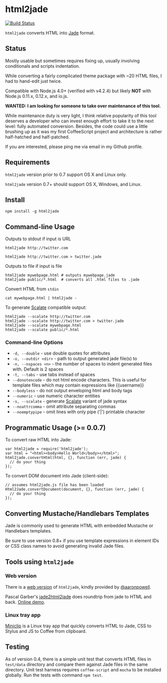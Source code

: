# html2jade #
[![Build Status](https://travis-ci.org/donpark/html2jade.png?branch=master)](https://travis-ci.org/donpark/html2jade)

`html2jade` converts HTML into [Jade](https://github.com/visionmedia/jade) format.

## Status ##

Mostly usable but sometimes requires fixing up, usually involving conditionals and scripts indentation.

While converting a fairly complicated theme package with ~20 HTML files, I had to hand-edit just twice.

Compatible with Node.js 4.0+ (verified with v4.2.4) but likely **NOT** with Node.js 0.11.x, 0.12.x, and io.js.

**WANTED: I am looking for someone to take over maintenance of this tool.**

While maintenance duty is very light, I think relative popularity of this tool deserves a developer who can
invest enough effort to take it to the next level: fully automated conversion. Besides, the code could use
a little brushing up as it was my first CoffeeScript project and architecture is rather half-hatched and
half-patched.

If you are interested, please ping me via email in my Github profile.

## Requirements

`html2jade` version prior to 0.7 support OS X and Linux only.

`html2jade` version 0.7+ should support OS X, Windows, and Linux.

## Install ##

    npm install -g html2jade

## Command-line Usage ##

Outputs to stdout if input is URL

    html2jade http://twitter.com

    html2jade http://twitter.com > twitter.jade

Outputs to file if input is file

    html2jade mywebpage.html # outputs mywebpage.jade
    html2jade public/*.html  # converts all .html files to .jade

Convert HTML from `stdin`

    cat mywebpage.html | html2jade -

To generate [Scalate](http://scalate.fusesource.org/) compatible output:

    html2jade --scalate http://twitter.com
    html2jade --scalate http://twitter.com > twitter.jade
    html2jade --scalate mywebpage.html
    html2jade --scalate public/*.html

### Command-line Options ###

* `-d, --double` - use double quotes for attributes
* `-o, --outdir <dir>` - path to output generated jade file(s) to
* `-n, --nspaces <n>` - the number of spaces to indent generated files with. Default is 2 spaces
* `-t, --tabs` - use tabs instead of spaces
* `--donotencode` - do not html encode characters. This is useful for template files which may contain expressions like {{username}}
* `--bodyless` - do not output enveloping html and body tags
* `--numeric` - use numeric character entities
* `-s, --scalate` - generate [Scalate](http://scalate.fusesource.org/) variant of jade syntax
* `--noattrcomma` - omit attribute separating commas
* `--noemptypipe` - omit lines with only pipe ('|') printable character

## Programmatic Usage (>= 0.0.7)

To convert raw HTML into Jade:

    var html2jade = require('html2jade');
    var html = "<html><body>Hello World</body></html>";
    html2jade.convertHtml(html, {}, function (err, jade) {
      // do your thing
    });

To convert DOM document into Jade (client-side):

    // assumes html2jade.js file has been loaded
    Html2Jade.convertDocument(document, {}, function (err, jade) {
      // do your thing
    });
    
## Converting Mustache/Handlebars Templates

Jade is commonly used to generate HTML with embedded Mustache or Handlebars templates.

Be sure to use version 0.8+ if you use template expressions in element IDs or CSS class names
to avoid generating invalid Jade files.

## Tools using `html2jade` ##

### Web version ###

There is a [web version](http://html2jade.aaron-powell.com/) of `html2jade`,
kindly provided by [@aaronpowell](https://github.com/aaronpowell).

Pascal Garber's [jade2html2jade](https://github.com/JumpLink/jade2html2jade) does roundtrip from jade to HTML and back. [Online demo](http://jumplink.github.io/jade2html2jade/).

### Linux tray app ###

[Miniclip](http://myguidingstar.github.com/miniclip/) is a Linux tray app that quickly converts
HTML to Jade, CSS to Stylus and JS to Coffee from clipboard.

## Testing ##

As of version 0.4, there is a simple unit test that converts HTML files in `test/data` directory
and compare them against Jade files in the same directory. Unit test harness requires `coffee-script`
and `mocha` to be installed globally. Run the tests with command `npm test`.
